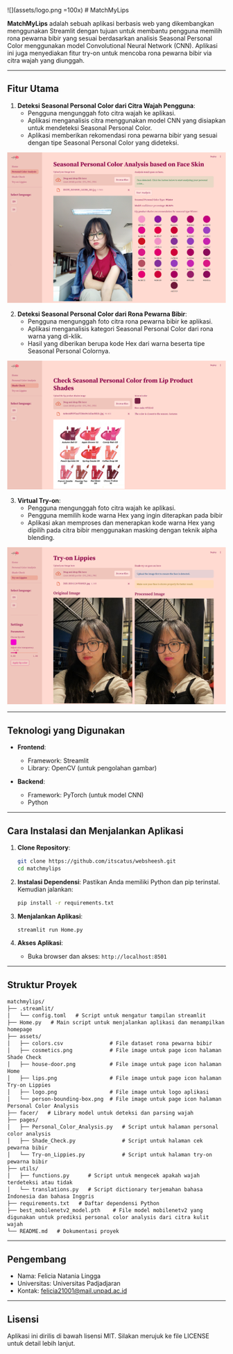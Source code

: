 ![](assets/logo.png =100x) # MatchMyLips

**MatchMyLips** adalah sebuah aplikasi berbasis web yang dikembangkan menggunakan Streamlit dengan tujuan untuk membantu pengguna memilih rona pewarna bibir yang sesuai berdasarkan analisis Seasonal Personal Color menggunakan model Convolutional Neural Network (CNN). Aplikasi ini juga menyediakan fitur try-on untuk mencoba rona pewarna bibir via citra wajah yang diunggah.

---

## Fitur Utama
1. **Deteksi Seasonal Personal Color dari Citra Wajah Pengguna**:
   - Pengguna mengunggah foto citra wajah ke aplikasi.
   - Aplikasi menganalisis citra menggunakan model CNN yang disiapkan untuk mendeteksi Seasonal Personal Color.
   - Aplikasi memberikan rekomendasi rona pewarna bibir yang sesuai dengan tipe Seasonal Personal Color yang dideteksi.

![](img/spca_check.png)

2. **Deteksi Seasonal Personal Color dari Rona Pewarna Bibir**:
   - Pengguna mengunggah foto citra rona pewarna bibir ke aplikasi.
   - Aplikasi menganalisis kategori Seasonal Personal Color dari rona warna yang di-klik.
   - Hasil yang diberikan berupa kode Hex dari warna beserta tipe Seasonal Personal Colornya.

![](img/shade-check.png)

3. **Virtual Try-on**:
   - Pengguna mengunggah foto citra wajah ke aplikasi.
   - Pengguna memilih kode warna Hex yang ingin diterapkan pada bibir
   - Aplikasi akan memproses dan menerapkan kode warna Hex yang dipilih pada citra bibir menggunakan masking dengan teknik alpha blending.

![](img/try-on.png)

---

## Teknologi yang Digunakan
- **Frontend**:
  - Framework: Streamlit
  - Library: OpenCV (untuk pengolahan gambar)

- **Backend**:
  - Framework: PyTorch (untuk model CNN)
  - Python

---

## Cara Instalasi dan Menjalankan Aplikasi

1. **Clone Repository**:
   ```bash
   git clone https://github.com/itscatus/websheesh.git
   cd matchmylips
   ```

2. **Instalasi Dependensi**:
   Pastikan Anda memiliki Python dan pip terinstal. Kemudian jalankan:
   ```bash
   pip install -r requirements.txt
   ```

3. **Menjalankan Aplikasi**:
   ```bash
   streamlit run Home.py
   ```

4. **Akses Aplikasi**:
   - Buka browser dan akses: `http://localhost:8501`

---

## Struktur Proyek
```
matchmylips/
├── .streamlit/
│   └── config.toml   # Script untuk mengatur tampilan streamlit
├── Home.py   # Main script untuk menjalankan aplikasi dan menampilkan homepage
├── assets/
│   ├── colors.csv               # File dataset rona pewarna bibir
│   ├── cosmetics.png            # File image untuk page icon halaman Shade Check
│   ├── house-door.png           # File image untuk page icon halaman Home
│   ├── lips.png                 # File image untuk page icon halaman Try-on Lippies
│   ├── logo.png                 # File image untuk logo aplikasi
│   └── person-bounding-box.png  # File image untuk page icon halaman Personal Color Analysis
├── facer/   # Library model untuk deteksi dan parsing wajah
├── pages/
│   ├── Personal_Color_Analysis.py   # Script untuk halaman personal color analysis 
│   ├── Shade_Check.py               # Script untuk halaman cek pewarna bibir
│   └── Try-on_Lippies.py            # Script untuk halaman try-on pewarna bibir
├── utils/
│   ├── functions.py      # Script untuk mengecek apakah wajah terdeteksi atau tidak
│   └── translations.py   # Script dictionary terjemahan bahasa Indonesia dan bahasa Inggris
├── requirements.txt   # Daftar dependensi Python
├── best_mobilenetv2_model.pth    # File model mobilenetv2 yang digunakan untuk prediksi personal color analysis dari citra kulit wajah  
└── README.md   # Dokumentasi proyek
```

---

## Pengembang
- Nama: Felicia Natania Lingga
- Universitas: Universitas Padjadjaran
- Kontak: felicia21001@mail.unpad.ac.id

---

## Lisensi
Aplikasi ini dirilis di bawah lisensi MIT. Silakan merujuk ke file LICENSE untuk detail lebih lanjut.

